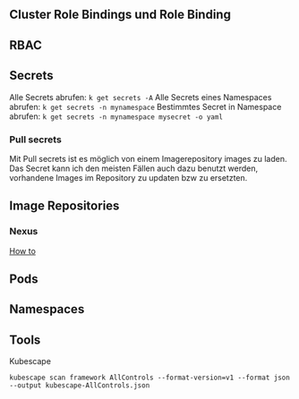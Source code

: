 
## Cluster Role Bindings und Role Binding

## RBAC

## Secrets

Alle Secrets abrufen:
`k get secrets -A`
Alle Secrets eines Namespaces abrufen:
`k get secrets -n mynamespace`
Bestimmtes Secret in Namespace abrufen:
`k get secrets -n mynamespace mysecret -o yaml`

### Pull secrets

Mit Pull secrets ist es möglich von einem Imagerepository images zu laden. Das Secret kann ich den meisten Fällen auch dazu benutzt werden, vorhandene Images im Repository zu updaten bzw zu ersetzten.

## Image Repositories

### Nexus

[How to](https://github.com/travelaudience/kubernetes-nexus/blob/master/docs/usage/using-nexus-with-docker.md)

## Pods

## Namespaces

## Tools

Kubescape 

```
kubescape scan framework AllControls --format-version=v1 --format json --output kubescape-AllControls.json
 ```
 